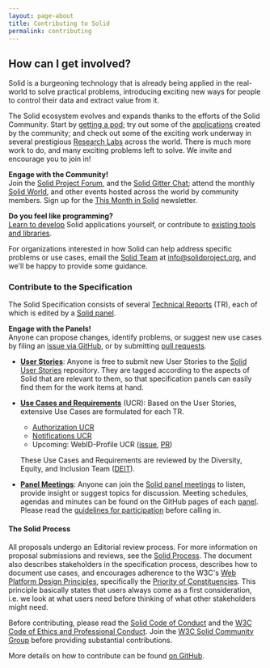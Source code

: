 ```yaml
---
layout: page-about
title: Contributing to Solid
permalink: contributing
---
```


## How can I get involved?

Solid is a burgeoning technology that is already being applied in the
real-world to solve practical problems, introducing exciting 
new ways for people to control their data and extract value from it.

The Solid ecosystem evolves and expands thanks to the efforts of the
Solid Community. Start by [getting a pod](/users/get-a-pod); 
try out some of the [applications](/apps) created by the community; 
and check out some of the exciting work underway in several
prestigious [Research Labs](/labs) across the world. 
There is much more work to do, and many exciting problems left to
solve. We invite and encourage you to join in!

**Engage with the Community!**  <br/>
Join the [Solid Project Forum](https://forum.solidproject.org),
and the [Solid Gitter Chat](https://gitter.im/solid/chat); 
attend the monthly [Solid World](/events), and other events 
hosted across the world by community members. Sign up for the 
[This Month in Solid](https://solidproject.org/newsletter) newsletter.

**Do you feel like programming?** <br/>
[Learn to develop](/developers) Solid applications yourself,
or contribute to [existing tools and libraries](/developers/tools).

For organizations interested in how Solid can help address specific
problems or use cases, email the [Solid Team](/team) at
[info@solidproject.org](mailto:info@solidproject.org), and we'll be 
happy to provide some guidance.

### Contribute to the Specification

The Solid Specification consists of several 
[Technical Reports](/specification) (TR), each of which is edited by a 
[Solid panel](https://github.com/solid/specification/blob/main/README.md#solid-panels).

**Engage with the Panels!** <br/>
Anyone can propose changes, identify problems, or suggest new 
use cases by filing an 
[issue via GitHub](https://github.com/solid/specification/issues), 
or by submitting 
[pull requests](https://github.com/solid/specification/pulls).

- **<u>User Stories</u>**: Anyone is free to submit new User Stories to 
  the [Solid User Stories](https://github.com/solid/user-stories/) 
  repository. They are tagged according to the aspects of Solid 
  that are relevant to them, so that specification panels can easily 
  find them for the work items at hand.

- **<u>Use Cases and Requirements</u>** (UCR): Based on the User Stories, 
  extensive Use Cases are formulated for each TR. 

  * [Authorization UCR](https://solid.github.io/authorization-panel/authorization-ucr/)
  * [Notifications UCR](https://solid.github.io/notifications-panel/notifications-ucr/)
  * Upcoming: WebID-Profile UCR ([issue](https://github.com/solid/webid-profile/issues/55),
    [PR](https://github.com/solid/webid-profile/pull/80))

  These Use Cases and Requirements are reviewed by the Diversity, Equity, and Inclusion Team 
  ([DEIT](https://github.com/solid/deit/blob/main/meetings/2021-11-09.md#deit-to-review-use-cases-in-specification-development)).

- **<u>Panel Meetings</u>**: Anyone can join the 
  [Solid panel meetings](https://github.com/solid/specification/blob/main/README.md#solid-panels)
  to listen, provide insight or suggest topics for discussion. 
  Meeting schedules, agendas and minutes can be found on the GitHub 
  pages of each 
  [panel](https://github.com/solid/specification/blob/main/README.md#solid-panels). 
  Please read the 
  [guidelines for participation](https://github.com/solid/specification/blob/main/meetings/README.md)
  before calling in.

#### The Solid Process

All proposals undergo an Editorial review process. 
For more information on proposal submissions and reviews, see the 
[Solid Process](https://github.com/solid/process).
The document also describes stakeholders in the specification process, 
describes how to document use cases, and encourages adherence to the W3C's 
[Web Platform Design Principles](https://www.w3.org/TR/design-principles/), 
specifically the [Priority of Constituencies](https://www.w3.org/TR/design-principles/#priority-of-constituencies). 
This principle basically states that users always come as a first consideration, 
i.e. we look at what users need before thinking of what other stakeholders might need. 

<div class="message is-info">
  <p class="message-body">
    Before contributing, please read the <a 
    href="https://github.com/solid/process/blob/master/code-of-conduct.md"
    >Solid Code of Conduct</a> and the <a href="https://www.w3.org/Consortium/cepc/"
    >W3C Code of Ethics and Professional Conduct</a>. Join the <a 
    href="https://www.w3.org/community/solid/">W3C Solid Community Group</a>
    before providing substantial contributions.
  </p>
</div>

More details on how to contribute can be found [on GitHub](https://github.com/solid/specification/blob/main/CONTRIBUTING.md).
